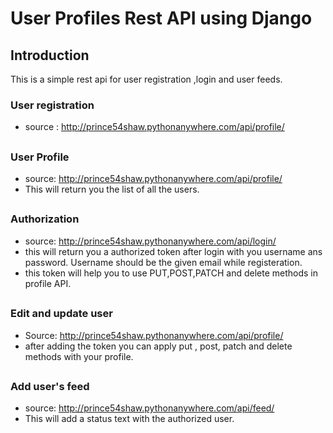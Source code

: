 # User Profiles Rest API using Django
## Introduction
This is a simple rest api for user registration ,login and user feeds.
<br/>
### User registration
* source : http://prince54shaw.pythonanywhere.com/api/profile/
##
### User Profile
* source: http://prince54shaw.pythonanywhere.com/api/profile/
* This will return you the list of all the users.
## 
### Authorization
* source: http://prince54shaw.pythonanywhere.com/api/login/
* this will return you a authorized token after login with you username ans password. Username should be the given email while registeration.
* this token will help you to use PUT,POST,PATCH and delete methods in profile API.
## 
### Edit and update user
* Source: http://prince54shaw.pythonanywhere.com/api/profile/<id>
* after adding the token you can apply put , post, patch and delete methods with your profile.
## 
### Add user's feed 
* source: http://prince54shaw.pythonanywhere.com/api/feed/
* This will add a status text with the authorized user.
